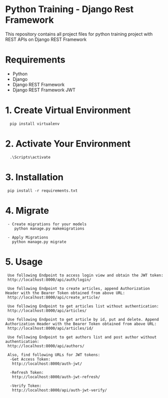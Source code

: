 # Python Training - Django Rest Framework
This repository contains all project files for python training project with REST APIs on Django REST Framework

# Requirements
  - Python
  - Django 
  - Django REST Framework
  - Django REST Framework JWT 

# 1. Create Virtual Environment
      pip install virtualenv

# 2. Activate Your Environment
      .\Scripts\activate
     
# 3. Installation
     pip install -r requirements.txt

# 4. Migrate
     - Create migrations for your models
        python manage.py makemigrations
     
     - Apply Migrations
       python manage.py migrate

# 5. Usage
     Use following Endpoint to access login view and obtain the JWT token: 
     http://localhost:8000/api/auth/login/
     
     Use following Endpoint to create articles, append Authorization Header with the Bearer Token obtained from above URL: 
     http://localhost:8000/api/create_article/
     
     Use following Endpoint to get articles list without authentication: 
     http://localhost:8000/api/articles/
     
     Use following Endpoint to get article by id, put and delete. Append Authorization Header with the Bearer Token obtained from above URL:
     http://localhost:8000/api/articles/id/
     
     Use following Endpoint to get authors list and post author without authentication: 
     http://localhost:8000/api/authors/
     
     Also, find following URLs for JWT tokens:
      -Get Access Token: 
       http://localhost:8000/auth-jwt/

      -Refresh Token: 
       http://localhost:8000/auth-jwt-refresh/

      -Verify Token:
       http://localhost:8000/api/auth-jwt-verify/
     
